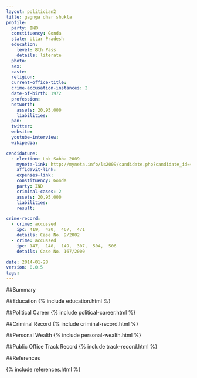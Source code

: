 ```yaml
---
layout: politician2
title: gagnga dhar shukla
profile: 
  party: IND
  constituency: Gonda
  state: Uttar Pradesh
  education: 
    level: 8th Pass
    details: literate
  photo: 
  sex: 
  caste: 
  religion: 
  current-office-title: 
  crime-accusation-instances: 2
  date-of-birth: 1972
  profession: 
  networth: 
    assets: 20,95,000
    liabilities: 
  pan: 
  twitter: 
  website: 
  youtube-interview: 
  wikipedia: 

candidature: 
  - election: Lok Sabha 2009
    myneta-link: http://myneta.info/ls2009/candidate.php?candidate_id=4067
    affidavit-link: 
    expenses-link: 
    constituency: Gonda 
    party: IND
    criminal-cases: 2
    assets: 20,95,000
    liabilities: 
    result:  

crime-record: 
  - crime: accussed
    ipc: 419,  420,  467,  471
    details: Case No. 9/2002 
  - crime: accussed
    ipc: 147,  148,  149,  307,  504,  506
    details: Case No. 167/2000 

date: 2014-01-28
version: 0.0.5
tags: 
---
```

##Summary


##Education
{% include education.html %}


##Political Career
{% include political-career.html %}


##Criminal Record
{% include criminal-record.html %}


##Personal Wealth
{% include personal-wealth.html %}


##Public Office Track Record
{% include track-record.html %}


##References


{% include references.html %}